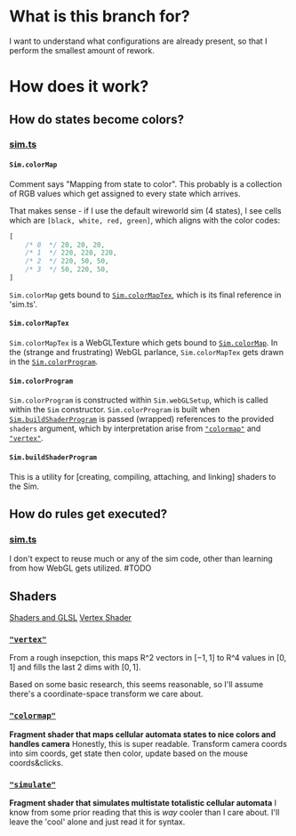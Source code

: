 # What is this branch for?
I want to understand what configurations are already present, so that I perform the smallest amount of rework.

# How does it work?
## How do states become colors?
### [sim.ts](../src/sim.ts)

#### `Sim.colorMap`
Comment says "Mapping from state to color". This probably is a collection of RGB values which get assigned to every state which arrives.

That makes sense - if I use the default wireworld sim (4 states), I see cells which are `[black, white, red, green]`, which aligns with the color codes:

```javascript
[
    /* 0  */ 20, 20, 20,
    /* 1  */ 220, 220, 220,
    /* 2  */ 220, 50, 50,
    /* 3  */ 50, 220, 50,
]
```
`Sim.colorMap` gets bound to [`Sim.colorMapTex`](#simcolormaptex), which is its final reference in 'sim.ts'.

#### `Sim.colorMapTex`
`Sim.colorMapTex` is a WebGLTexture which gets bound to [`Sim.colorMap`](#simcolormap). In the (strange and frustrating) WebGL parlance, `Sim.colorMapTex` gets drawn in the [`Sim.colorProgram`](#simcolorprogram).

#### `Sim.colorProgram`
`Sim.colorProgram` is constructed within `Sim.webGLSetup`, which is called within the `Sim` constructor. `Sim.colorProgram` is built when [`Sim.buildShaderProgram`](#simbuildshaderprogram) is passed (wrapped) references to the provided `shaders` argument, which by interpretation arise from [`"colormap"`](#colormap) and [`"vertex"`](#vertex).

#### `Sim.buildShaderProgram`
This is a utility for [creating, compiling, attaching, and linking] shaders to the Sim.

## How do rules get executed?
### [sim.ts](../src/sim.ts)
I don't expect to reuse much or any of the sim code, other than learning from how WebGL gets utilized.
#TODO

## Shaders
[Shaders and GLSL](https://webglfundamentals.org/webgl/lessons/webgl-shaders-and-glsl.html)
[Vertex Shader](https://www.khronos.org/opengl/wiki/Vertex_Shader)

### [`"vertex"`](/src/shaders/vertex.glsl)

From a rough insepction, this maps R^2 vectors in $[-1,1]$ to R^4 values in $[0,1]$ and fills the last 2 dims with $[0, 1]$.

Based on some basic research, this seems reasonable, so I'll assume there's a coordinate-space transform we care about.

### [`"colormap"`](/src/shaders/colormap.glsl)

**Fragment shader that maps cellular automata states to nice colors and handles camera**
Honestly, this is super readable. Transform camera coords into sim coords, get state then color, update based on the mouse coords&clicks.

### [`"simulate"`](/src/shaders/simulate.glsl)
**Fragment shader that simulates multistate totalistic cellular automata**
I know from some prior reading that this is *way* cooler than I care about. I'll leave the 'cool' alone and just read it for syntax.